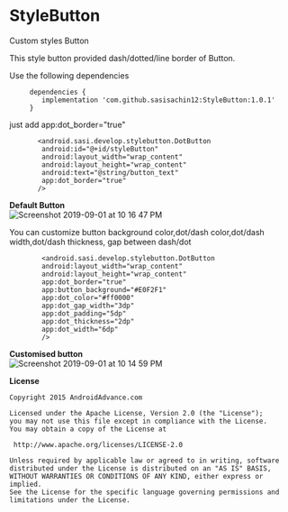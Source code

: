 # StyleButton
Custom styles Button

This style button provided dash/dotted/line border of Button. 

   Use the following dependencies


	     dependencies {
	        implementation 'com.github.sasisachin12:StyleButton:1.0.1'
	     }
       

just add app:dot_border="true"


           <android.sasi.develop.stylebutton.DotButton
            android:id="@+id/styleButton"
            android:layout_width="wrap_content"
            android:layout_height="wrap_content"
            android:text="@string/button_text"
            app:dot_border="true"
           />
           
 **Default Button**          
  ![Screenshot 2019-09-01 at 10 16 47 PM](https://user-images.githubusercontent.com/53230870/64079545-4e612d00-cd06-11e9-8106-3faa08b2ca16.png)      
          
          

           
 You can customize button background color,dot/dash color,dot/dash width,dot/dash thickness, gap between dash/dot
 
            <android.sasi.develop.stylebutton.DotButton
            android:layout_width="wrap_content"
            android:layout_height="wrap_content"
            app:dot_border="true"
            app:button_background="#E0F2F1"
            app:dot_color="#ff0000"
            app:dot_gap_width="3dp"
            app:dot_padding="5dp"
            app:dot_thickness="2dp"
            app:dot_width="6dp"
            />
            
            
  **Customised button**           
   ![Screenshot 2019-09-01 at 10 14 59 PM](https://user-images.githubusercontent.com/53230870/64079546-4ef9c380-cd06-11e9-94c7-0ef2805b08b6.png)
   
   **License**
    
    Copyright 2015 AndroidAdvance.com

    Licensed under the Apache License, Version 2.0 (the "License");
    you may not use this file except in compliance with the License.
    You may obtain a copy of the License at
 
     http://www.apache.org/licenses/LICENSE-2.0

    Unless required by applicable law or agreed to in writing, software
    distributed under the License is distributed on an "AS IS" BASIS,
    WITHOUT WARRANTIES OR CONDITIONS OF ANY KIND, either express or implied.
    See the License for the specific language governing permissions and
    limitations under the License.
            

       
       
